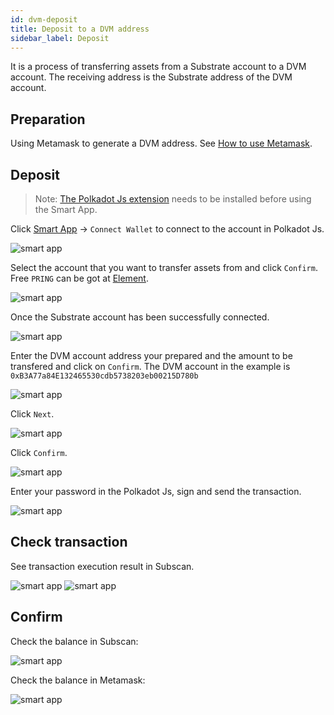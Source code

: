```yaml
---
id: dvm-deposit
title: Deposit to a DVM address
sidebar_label: Deposit
---
```


It is a process of transferring assets from a Substrate account to a DVM account. The receiving address is the Substrate address of the DVM account.

## Preparation

Using Metamask to generate a DVM address. See [How to use Metamask](dvm-metamask).

## Deposit

> Note: [The Polkadot Js extension](https://polkadot.js.org/extension/) needs to be installed before using the Smart App.

Click [Smart App](https://smart.darwinia.network/) -> `Connect Wallet` to connect to the account in Polkadot Js.

![smart app](assets/dvm/smart-app/deposit/00.png)

Select the account that you want to transfer assets from and click `Confirm`. Free `PRING` can be got at [Element](https://app.element.io/?pk_vid=6961ca0f7c45f8bf16052310122d2437#/room/#darwinia:matrix.org).

![smart app](assets/dvm/smart-app/deposit/06.png)

Once the Substrate account has been successfully connected.

![smart app](assets/dvm/smart-app/deposit/07.png)

Enter the DVM account address your prepared and the amount to be transfered and click on `Confirm`. The DVM account in the example is `0xB3A77a84E132465530cdb5738203eb00215D780b`

![smart app](assets/dvm/smart-app/deposit/01.png)

Click `Next`. 

![smart app](assets/dvm/smart-app/deposit/08.png)

Click `Confirm`.

![smart app](assets/dvm/smart-app/deposit/09.png)

Enter your password in the Polkadot Js, sign and send the transaction.

![smart app](assets/dvm/smart-app/deposit/10.png)

## Check transaction

See transaction execution result in Subscan.

![smart app](assets/dvm/smart-app/deposit/02.png)
![smart app](assets/dvm/smart-app/deposit/03.png)

## Confirm

Check the balance in Subscan:

![smart app](assets/dvm/smart-app/deposit/04.png)

Check the balance in Metamask:

![smart app](assets/dvm/smart-app/deposit/05.png)

